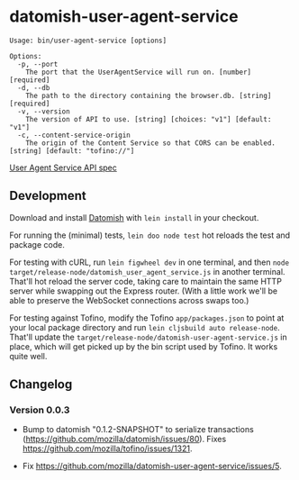 # datomish-user-agent-service

```
Usage: bin/user-agent-service [options]

Options:
  -p, --port
    The port that the UserAgentService will run on. [number] [required]
  -d, --db
    The path to the directory containing the browser.db. [string] [required]
  -v, --version
    The version of API to use. [string] [choices: "v1"] [default: "v1"]
  -c, --content-service-origin
    The origin of the Content Service so that CORS can be enabled. [string] [default: "tofino://"]
```

[User Agent Service API spec](/docs/api.md)

## Development

Download and install [Datomish](https://github.com/mozilla/datomish/)
with `lein install` in your checkout.

For running the (minimal) tests, `lein doo node test` hot reloads the
test and package code.

For testing with cURL, run `lein figwheel dev` in one terminal, and
then `node target/release-node/datomish_user_agent_service.js` in
another terminal.  That'll hot reload the server code, taking care to
maintain the same HTTP server while swapping out the Express router.
(With a little work we'll be able to preserve the WebSocket
connections across swaps too.)

For testing against Tofino, modify the Tofino `app/packages.json` to
point at your local package directory and run `lein cljsbuild auto
release-node`.  That'll update the
`target/release-node/datomish-user-agent-service.js` in place, which
will get picked up by the bin script used by Tofino.  It works quite
well.

## Changelog

### Version 0.0.3

* Bump to datomish "0.1.2-SNAPSHOT" to serialize transactions
  (https://github.com/mozilla/datomish/issues/80).  Fixes
  https://github.com/mozilla/tofino/issues/1321.

* Fix https://github.com/mozilla/datomish-user-agent-service/issues/5.
